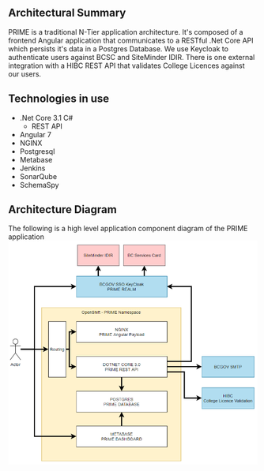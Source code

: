 ## Architectural Summary
PRIME is a traditional N-Tier application architecture. It's composed of a frontend Angular application that communicates to a RESTful .Net Core API which persists it's data in a Postgres Database. We use Keycloak to authenticate users against BCSC and SiteMinder IDIR. There is one external integration with a HIBC REST API that validates College Licences against our users.

## Technologies in use
- .Net Core 3.1 C# 
  - REST API
- Angular 7
- NGINX
- Postgresql
- Metabase
- Jenkins
- SonarQube
- SchemaSpy

## Architecture Diagram
The following is a high level application component diagram of the PRIME application
![alt text](images/architecture.png "PRIME Architecture")